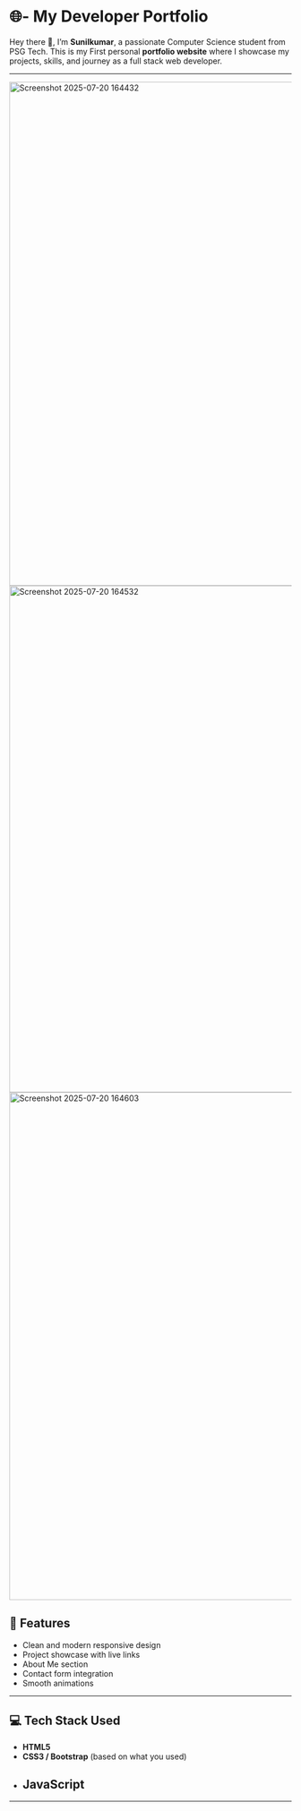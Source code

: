 # 🌐- My Developer Portfolio

Hey there 👋, I’m **Sunilkumar**, a passionate Computer Science student from PSG Tech. This is my First personal **portfolio website** where I showcase my projects, skills, and journey as a full stack web developer.

---
<img width="1896" height="900" alt="Screenshot 2025-07-20 164432" src="https://github.com/user-attachments/assets/dc163936-a839-4d47-a67a-02c242476aae" />


<img width="1895" height="905" alt="Screenshot 2025-07-20 164532" src="https://github.com/user-attachments/assets/cfd51aa2-275b-4492-b578-a82694573745" />

<img width="1904" height="907" alt="Screenshot 2025-07-20 164603" src="https://github.com/user-attachments/assets/6999de51-3c15-4aed-adac-fb306891a399" />

## 🚀 Features

- Clean and modern responsive design
- Project showcase with live links
- About Me section
- Contact form integration 
- Smooth animations 

---

## 💻 Tech Stack Used

- **HTML5**
- **CSS3 / Bootstrap** (based on what you used)
- **JavaScript**
  -

---

